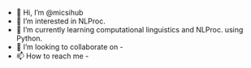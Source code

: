 - 👋 Hi, I’m @micsihub
- 👀 I’m interested in NLProc.
- 🌱 I’m currently learning computational linguistics and NLProc. using Python.
- 💞️ I’m looking to collaborate on -
- 📫 How to reach me -

<!---
micsihub/micsihub is a ✨ special ✨ repository because its `README.md` (this file) appears on your GitHub profile.
You can click the Preview link to take a look at your changes.
--->

